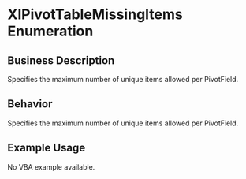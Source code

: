 # XlPivotTableMissingItems Enumeration

## Business Description
Specifies the maximum number of unique items allowed per PivotField.

## Behavior
Specifies the maximum number of unique items allowed per PivotField.

## Example Usage
No VBA example available.